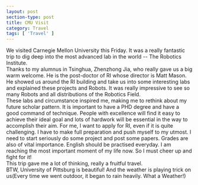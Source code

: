 ```yaml
---
layout: post
section-type: post
title: CMU Visit
category: Travel
tags: [ 'Travel' ]
---
```

We visited Carnegie Mellon University this Friday. It was a really fantastic trip to dig deep into the most advanced lab in the world -- The Robotics Institute. <br>
Thanks to my alumnus in Tsinghua, Zhenzhong Jia, who really gave us a big warm welcome. He is the post-doctor of RI whose director is Matt Mason. He showed us around the RI building and take us into some interesting labs and explained these projects and Robots. It was really impressive to see so many Robots and all distributions of the Robotics Field. <br>
These labs and circumstance inspired me, making me to rethink about my future scholar pattern. It is important to have a PHD degree and have a good command of technique. People with excellence will find it easy to achieve their ideal goal and lots of hardwork will be essential in the way to accomplish their aim. For me, I want to apply for RI, even if it is quite challenging. I have to make full preparation and push myself to my utmost. I need to start seriously do some project and post some papers. Grades are also of vital importance. English should be practised everyday. I am reaching the most important moment of my life now. So I must cheer up and fight for it!<br>
This trip gave me a lot of thinking, really a fruitful travel.<br>
BTW, University of Pittsburg is beautiful! And the weather is playing trick on us(Every time we went outdoor, it began to rain heavily. What a Weather!)